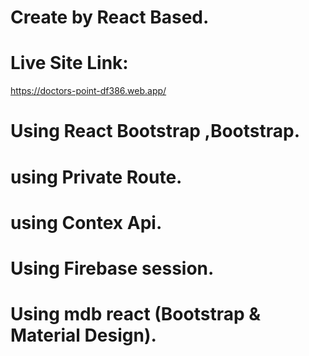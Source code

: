# Create by React Based.

# Live Site Link:
https://doctors-point-df386.web.app/

# Using React Bootstrap ,Bootstrap.

# using Private Route.

# using Contex Api.

# Using Firebase session.

# Using mdb react (Bootstrap & Material Design).
